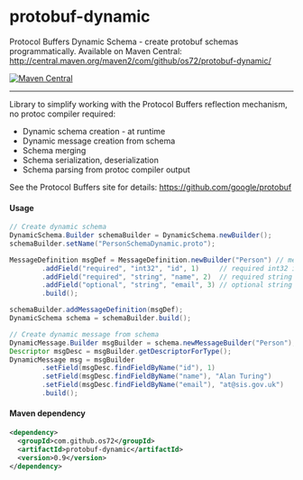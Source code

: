 protobuf-dynamic
================

Protocol Buffers Dynamic Schema - create protobuf schemas programmatically.
Available on Maven Central: http://central.maven.org/maven2/com/github/os72/protobuf-dynamic/

[![Maven Central](https://maven-badges.herokuapp.com/maven-central/com.github.os72/protobuf-dynamic/badge.svg)](https://maven-badges.herokuapp.com/maven-central/com.github.os72/protobuf-dynamic)

---

Library to simplify working with the Protocol Buffers reflection mechanism, no protoc compiler required:
* Dynamic schema creation - at runtime
* Dynamic message creation from schema
* Schema merging
* Schema serialization, deserialization
* Schema parsing from protoc compiler output

See the Protocol Buffers site for details: https://github.com/google/protobuf

#### Usage
```java
// Create dynamic schema
DynamicSchema.Builder schemaBuilder = DynamicSchema.newBuilder();
schemaBuilder.setName("PersonSchemaDynamic.proto");

MessageDefinition msgDef = MessageDefinition.newBuilder("Person") // message Person
		.addField("required", "int32", "id", 1)		// required int32 id = 1
		.addField("required", "string", "name", 2)	// required string name = 2
		.addField("optional", "string", "email", 3)	// optional string email = 3
		.build();

schemaBuilder.addMessageDefinition(msgDef);
DynamicSchema schema = schemaBuilder.build();

// Create dynamic message from schema
DynamicMessage.Builder msgBuilder = schema.newMessageBuilder("Person");
Descriptor msgDesc = msgBuilder.getDescriptorForType();
DynamicMessage msg = msgBuilder
		.setField(msgDesc.findFieldByName("id"), 1)
		.setField(msgDesc.findFieldByName("name"), "Alan Turing")
		.setField(msgDesc.findFieldByName("email"), "at@sis.gov.uk")
		.build();
```

#### Maven dependency
```xml
<dependency>
  <groupId>com.github.os72</groupId>
  <artifactId>protobuf-dynamic</artifactId>
  <version>0.9</version>
</dependency>
```
